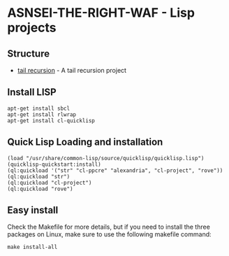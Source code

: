 # ASNSEI-THE-RIGHT-WAF - Lisp projects

## Structure

-   [tail recursion](./tail-recursion) - A tail recursion project

## Install LISP

```shell
apt-get install sbcl
apt-get install rlwrap
apt-get install cl-quicklisp
```

## Quick Lisp Loading and installation

```common lisp
(load "/usr/share/common-lisp/source/quicklisp/quicklisp.lisp")
(quicklisp-quickstart:install)
(ql:quickload '("str" "cl-ppcre" "alexandria", "cl-project", "rove"))
(ql:quickload "str")
(ql:quickload "cl-project")
(ql:quickload "rove")
```

## Easy install

Check the Makefile for more details, but if you need to install the three packages on Linux, make sure to use the following makefile command:

```shell
make install-all
```

